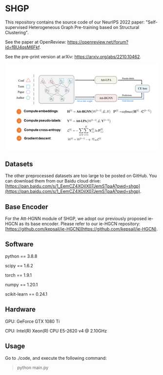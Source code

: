 # SHGP
This repository contains the source code of our NeurIPS 2022 paper: "Self-supervised Heterogeneous Graph Pre-training based on Structural Clustering". 

See the paper at OpenReview: <https://openreview.net/forum?id=fBU4qsM6Fkf>.

See the pre-print version at arXiv: <https://arxiv.org/abs/2210.10462>.



![model](shgp.png)



## Datasets
The other preprocessed datasets are too large to be posted on GitHub. You can download them from our Baidu cloud drive: [https://pan.baidu.com/s/1_EemCZ4XOiIX07JemSTpaA?pwd=shgp](https://pan.baidu.com/s/1_EemCZ4XOiIX07JemSTpaA?pwd=shgp).



## Base Encoder
For the Att-HGNN module of SHGP, we adopt our previously proposed ie-HGCN as its base encoder. Please refer to our ie-HGCN repository: [https://github.com/kepsail/ie-HGCN](https://github.com/kepsail/ie-HGCN).



## Software

python == 3.8.8

scipy == 1.6.2

torch == 1.9.1

numpy == 1.20.1

scikit-learn == 0.24.1



## Hardware
GPU: GeForce GTX 1080 Ti

CPU: Intel(R) Xeon(R) CPU E5-2620 v4 @ 2.10GHz




## Usage
Go to ./code, and execute the following command:
> python main.py 
